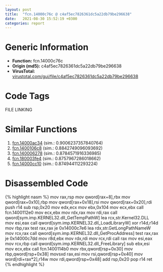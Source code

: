 ```yaml
---
layout: post
title:  "fcn.14000c76c @ c4af5ec7826361dc5a22db79be296638"
date:   2021-08-30 15:52:19 +0300
categories: report
---
```


# Generic Information
- **Function:** fcn.14000c76c
- **Origin (md5):** c4af5ec7826361dc5a22db79be296638
- **VirusTotal:** [virustotal.com/gui/file/c4af5ec7826361dc5a22db79be296638][virustotal_ref]

# Code Tags
<span class="tag" id="FILE">FILE</span>
<span class="tag" id="LINKING">LINKING</span>


# Similar Functions

1. [fcn.14000ac34][similar_1_ref] (sim.: 0.9006237357840764)
2. [fcn.1400106c8][similar_2_ref] (sim.: 0.8842749096093692)
3. [fcn.140006278][similar_3_ref] (sim.: 0.8784571916336985)
4. [fcn.180003fe4][similar_4_ref] (sim.: 0.8757967286018662)
5. [fcn.14000cc10][similar_5_ref] (sim.: 0.874944112293224)


# Disassembled Code

{% highlight nasm %}
mov rax,rsp
mov qword[rax+8],rbx
mov qword[rax+0x10],rbp
mov qword[rax+0x18],rsi
mov qword[rax+0x20],rdi
push r14
sub rsp,0x20
mov edx,ecx
mov ebx,0x104
mov ecx,ebx
call fcn.1400112e0
mov ecx,ebx
mov rdx,rax
mov rdi,rax
call qword[sym.imp.KERNEL32.dll_GetTempPathW]
lea rcx,str.Kernel32.DLL
mov esi,eax
call qword[sym.imp.KERNEL32.dll_LoadLibraryW]
xor r14d,r14d
mov rbp,rax
test rax,rax
je 0x14000c7e6
lea rdx,str.GetLongPathNameW
mov rcx,rax
call qword[sym.imp.KERNEL32.dll_GetProcAddress]
test rax,rax
je 0x14000c7dd
mov r8d,ebx
mov rdx,rdi
mov rcx,rdi
call rax
mov esi,eax
mov rcx,rbp
call qword[sym.imp.KERNEL32.dll_FreeLibrary]
sub ebx,esi
mov ecx,ebx
call fcn.1400114b0
mov rbx,qword[rsp+0x30]
mov rbp,qword[rsp+0x38]
movsxd rax,esi
mov rsi,qword[rsp+0x40]
mov word[rdi+rax*2],r14w
mov rdi,qword[rsp+0x48]
add rsp,0x20
pop r14
ret 
{% endhighlight %}


[similar_1_ref]: /report/fcn.14000ac34@c4af5ec7826361dc5a22db79be296638
[similar_2_ref]: /report/fcn.1400106c8@c4af5ec7826361dc5a22db79be296638
[similar_3_ref]: /report/fcn.140006278@c4af5ec7826361dc5a22db79be296638
[similar_4_ref]: /report/fcn.180003fe4@7dc44f7522d53d03c7b1f4335f6d2a15
[similar_5_ref]: /report/fcn.14000cc10@c4af5ec7826361dc5a22db79be296638
[virustotal_ref]: https://www.virustotal.com/gui/file/c4af5ec7826361dc5a22db79be296638